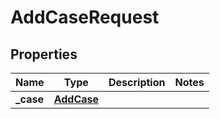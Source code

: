 

# AddCaseRequest


## Properties

| Name | Type | Description | Notes |
|------------ | ------------- | ------------- | -------------|
|**_case** | [**AddCase**](AddCase.md) |  |  |



